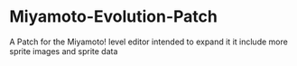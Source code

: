 # Miyamoto-Evolution-Patch
A Patch for the Miyamoto! level editor intended to expand it it include more sprite images and sprite data
